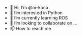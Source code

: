 - 👋 Hi, I’m @m-koca
- 👀 I’m interested in Python
- 🌱 I’m currently learning ROS
- 💞️ I’m looking to collaborate on ...
- 📫 How to reach me

<!---
m-koca/m-koca is a ✨ special ✨ repository because its `README.md` (this file) appears on your GitHub profile.
You can click the Preview link to take a look at your changes.
--->

